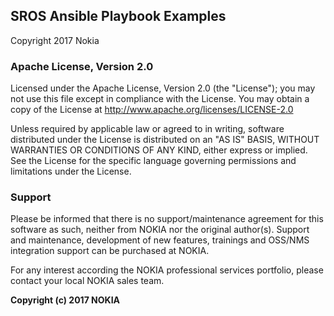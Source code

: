 ## SROS Ansible Playbook Examples
Copyright 2017 Nokia

### Apache License, Version 2.0
Licensed under the Apache License, Version 2.0 (the "License");
you may not use this file except in compliance with the License.
You may obtain a copy of the License at
http://www.apache.org/licenses/LICENSE-2.0

Unless required by applicable law or agreed to in writing, software
distributed under the License is distributed on an "AS IS" BASIS,
WITHOUT WARRANTIES OR CONDITIONS OF ANY KIND, either express or implied.
See the License for the specific language governing permissions and
limitations under the License.

### Support
Please be informed that there is no support/maintenance agreement for this
software as such, neither from NOKIA nor the original author(s). Support
and maintenance, development of new features, trainings and OSS/NMS
integration support can be purchased at NOKIA.

For any interest according the NOKIA professional services portfolio, please
contact your local NOKIA sales team.

**Copyright (c) 2017 NOKIA**
